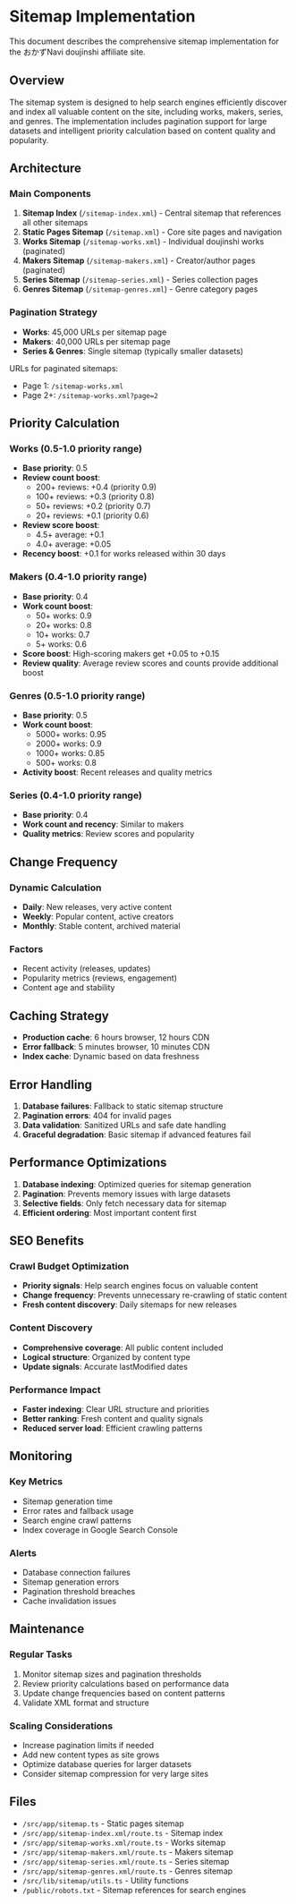 # Sitemap Implementation

This document describes the comprehensive sitemap implementation for the おかずNavi doujinshi affiliate site.

## Overview

The sitemap system is designed to help search engines efficiently discover and index all valuable content on the site, including works, makers, series, and genres. The implementation includes pagination support for large datasets and intelligent priority calculation based on content quality and popularity.

## Architecture

### Main Components

1. **Sitemap Index** (`/sitemap-index.xml`) - Central sitemap that references all other sitemaps
2. **Static Pages Sitemap** (`/sitemap.xml`) - Core site pages and navigation
3. **Works Sitemap** (`/sitemap-works.xml`) - Individual doujinshi works (paginated)
4. **Makers Sitemap** (`/sitemap-makers.xml`) - Creator/author pages (paginated)
5. **Series Sitemap** (`/sitemap-series.xml`) - Series collection pages
6. **Genres Sitemap** (`/sitemap-genres.xml`) - Genre category pages

### Pagination Strategy

- **Works**: 45,000 URLs per sitemap page
- **Makers**: 40,000 URLs per sitemap page
- **Series & Genres**: Single sitemap (typically smaller datasets)

URLs for paginated sitemaps:
- Page 1: `/sitemap-works.xml`
- Page 2+: `/sitemap-works.xml?page=2`

## Priority Calculation

### Works (0.5-1.0 priority range)
- **Base priority**: 0.5
- **Review count boost**: 
  - 200+ reviews: +0.4 (priority 0.9)
  - 100+ reviews: +0.3 (priority 0.8)
  - 50+ reviews: +0.2 (priority 0.7)
  - 20+ reviews: +0.1 (priority 0.6)
- **Review score boost**: 
  - 4.5+ average: +0.1
  - 4.0+ average: +0.05
- **Recency boost**: +0.1 for works released within 30 days

### Makers (0.4-1.0 priority range)
- **Base priority**: 0.4
- **Work count boost**:
  - 50+ works: 0.9
  - 20+ works: 0.8
  - 10+ works: 0.7
  - 5+ works: 0.6
- **Score boost**: High-scoring makers get +0.05 to +0.15
- **Review quality**: Average review scores and counts provide additional boost

### Genres (0.5-1.0 priority range)
- **Base priority**: 0.5
- **Work count boost**:
  - 5000+ works: 0.95
  - 2000+ works: 0.9
  - 1000+ works: 0.85
  - 500+ works: 0.8
- **Activity boost**: Recent releases and quality metrics

### Series (0.4-1.0 priority range)
- **Base priority**: 0.4
- **Work count and recency**: Similar to makers
- **Quality metrics**: Review scores and popularity

## Change Frequency

### Dynamic Calculation
- **Daily**: New releases, very active content
- **Weekly**: Popular content, active creators
- **Monthly**: Stable content, archived material

### Factors
- Recent activity (releases, updates)
- Popularity metrics (reviews, engagement)
- Content age and stability

## Caching Strategy

- **Production cache**: 6 hours browser, 12 hours CDN
- **Error fallback**: 5 minutes browser, 10 minutes CDN
- **Index cache**: Dynamic based on data freshness

## Error Handling

1. **Database failures**: Fallback to static sitemap structure
2. **Pagination errors**: 404 for invalid pages
3. **Data validation**: Sanitized URLs and safe date handling
4. **Graceful degradation**: Basic sitemap if advanced features fail

## Performance Optimizations

1. **Database indexing**: Optimized queries for sitemap generation
2. **Pagination**: Prevents memory issues with large datasets
3. **Selective fields**: Only fetch necessary data for sitemap
4. **Efficient ordering**: Most important content first

## SEO Benefits

### Crawl Budget Optimization
- **Priority signals**: Help search engines focus on valuable content
- **Change frequency**: Prevents unnecessary re-crawling of static content
- **Fresh content discovery**: Daily sitemaps for new releases

### Content Discovery
- **Comprehensive coverage**: All public content included
- **Logical structure**: Organized by content type
- **Update signals**: Accurate lastModified dates

### Performance Impact
- **Faster indexing**: Clear URL structure and priorities
- **Better ranking**: Fresh content and quality signals
- **Reduced server load**: Efficient crawling patterns

## Monitoring

### Key Metrics
- Sitemap generation time
- Error rates and fallback usage
- Search engine crawl patterns
- Index coverage in Google Search Console

### Alerts
- Database connection failures
- Sitemap generation errors
- Pagination threshold breaches
- Cache invalidation issues

## Maintenance

### Regular Tasks
1. Monitor sitemap sizes and pagination thresholds
2. Review priority calculations based on performance data
3. Update change frequencies based on content patterns
4. Validate XML format and structure

### Scaling Considerations
- Increase pagination limits if needed
- Add new content types as site grows
- Optimize database queries for larger datasets
- Consider sitemap compression for very large sites

## Files

- `/src/app/sitemap.ts` - Static pages sitemap
- `/src/app/sitemap-index.xml/route.ts` - Sitemap index
- `/src/app/sitemap-works.xml/route.ts` - Works sitemap
- `/src/app/sitemap-makers.xml/route.ts` - Makers sitemap
- `/src/app/sitemap-series.xml/route.ts` - Series sitemap
- `/src/app/sitemap-genres.xml/route.ts` - Genres sitemap
- `/src/lib/sitemap/utils.ts` - Utility functions
- `/public/robots.txt` - Sitemap references for search engines